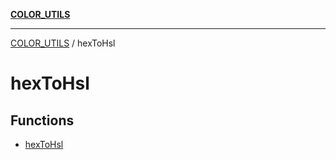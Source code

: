 [**COLOR_UTILS**](../README.md)

***

[COLOR_UTILS](../README.md) / hexToHsl

# hexToHsl

## Functions

- [hexToHsl](functions/hexToHsl.md)
